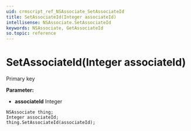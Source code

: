```yaml
---
uid: crmscript_ref_NSAssociate_SetAssociateId
title: SetAssociateId(Integer associateId)
intellisense: NSAssociate.SetAssociateId
keywords: NSAssociate, GetAssociateId
so.topic: reference
---
```


# SetAssociateId(Integer associateId)

Primary key

**Parameter:** 
 - **associateId** Integer

```crmscript
NSAssociate thing;
Integer associateId;
thing.SetAssociateId(associateId);
```

